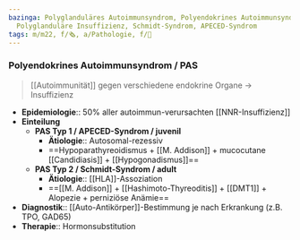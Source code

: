 ```yaml
---
bazinga: Polyglanduläres Autoimmunsyndrom, Polyendokrines Autoimmunsyndrom,
  Polyglanduläre Insuffizienz, Schmidt-Syndrom, APECED-Syndrom
tags: m/m22, f/🗞️, a/Pathologie, f/💉
---
```

### Polyendokrines Autoimmunsyndrom / PAS
> [[Autoimmunität]] gegen verschiedene endokrine Organe → Insuffizienz
- **Epidemiologie**:: 50% aller autoimmun-verursachten [[NNR-Insuffizienz]]
- **Einteilung**
	- **PAS Typ 1 / APECED-Syndrom / juvenil**
		- **Ätiologie**:: Autosomal-rezessiv
		- ==Hypoparathyreoidismus + [[M. Addison]] + mucocutane [[Candidiasis]] + [[Hypogonadismus]]==
	- **PAS Typ 2 / Schmidt-Syndrom / adult**
		- **Ätiologie**:: [[HLA]]-Assoziation
		- ==[[M. Addison]] + [[Hashimoto-Thyreoditis]] + [[DMT1]] + Alopezie + perniziöse Anämie==
- **Diagnostik**:: [[Auto-Antikörper]]-Bestimmung je nach Erkrankung (z.B. TPO, GAD65)
- **Therapie**:: Hormonsubstitution